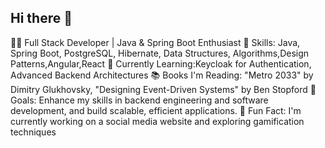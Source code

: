 ## Hi there 👋

👨‍💻 Full Stack Developer | Java & Spring Boot Enthusiast
🔧 Skills: Java, Spring Boot, PostgreSQL, Hibernate, Data Structures, Algorithms,Design Patterns,Angular,React
🌱 Currently Learning:Keycloak for Authentication, Advanced Backend Architectures
📚 Books I'm Reading: "Metro 2033" by Dimitry Glukhovsky, "Designing Event-Driven Systems" by Ben Stopford
🎯 Goals: Enhance my skills in backend engineering and software development, and build scalable, efficient applications.
🚀 Fun Fact: I'm currently working on a social media website and exploring gamification techniques
